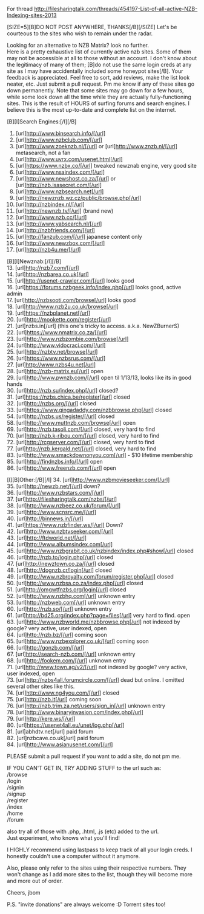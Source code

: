For thread http://filesharingtalk.com/threads/454197-List-of-all-active-NZB-Indexing-sites-2013

[SIZE=5][B]DO NOT POST ANYWHERE, THANKS[/B][/SIZE]
Let's be courteous to the sites who wish to remain under the radar.<BR>

Looking for an alternative to NZB Matrix? look no further.<BR>
Here is a pretty exhaustive list of currently active nzb sites. Some of them may not be accessible at all to those without an account. I don't know about the legitimacy of many of them; [B]do not use the same login creds at any site as I may have accidentally included some honeypot sites[/B]. Your feedback is appreciated. 
Feel free to sort, add reviews, make the list look neater, etc. Just submit a pull request. Pm me know if any of these sites go down permanently. Note that some sites may go down for a few hours, while some look down all the time while they are actually fully-functioning sites. 
This is the result of HOURS of surfing forums and search engines. I believe this is the most up-to-date and complete list on the internet.

[B][I]Search Engines:[/I][/B]<BR>
1.  [url]http://www.binsearch.info/[/url]<BR>
2.  [url]http://www.nzbclub.com/[/url]<BR>
3.  [url]http://www.zoeknzb.nl/[/url] or [url]http://www.znzb.nl/[/url] metasearch, not a fan<BR>
4.  [url]http://www.uvrx.com/usenet.html[/url]<BR>
5.  [url]https://www.nzbx.co/[/url] tweaked newznab engine, very good site<BR>
6.  [url]http://www.nsaindex.com/[/url]<BR>
7.  [url]http://www.newshost.co.za/[/url] or [url]http://nzb.isasecret.com/[/url]<BR>
8.  [url]http://www.nzbsearch.net[/url]<BR>
9.  [url]http://newznzb.wz.cz/public/browse.php[/url]<BR>
10. [url]http://nzbindex.nl/[/url]<BR>
11. [url]http://newnzb.tv/[/url] (brand new)<BR>
12. [url]http://www.nzb.cc/[/url]<BR>
55. [url]http://www.yabsearch.nl/[/url]<BR>
56. [url]http://nzbfriends.com/[/url]<BR>
57. [url]http://fanzub.com/[/url] japanese content only<BR>
59. [url]http://www.newzbox.com/[/url]<BR>
62. [url]http://nzb4u.me/[/url]<BR>

[B][I]Newznab:[/I][/B]<BR>
13. [url]http://nzb7.com/[/url]<BR>
14. [url]http://nzbarea.co.uk[/url]<BR>
15. [url]http://usenet-crawler.com/[/url] looks good<BR>
16. [url]https://forums.nzbgeek.info/index.php[/url] looks good, active admin<BR>
17. [url]http://nzbsooti.com/browse[/url] looks good<BR>
18. [url]http://www.nzb2u.co.uk/browse[/url]<BR>
19. [url]https://nzbplanet.net[/url]<BR>
20. [url]http://mookette.com/register[/url]<BR>
21. [url]nzbs.in[/url] (this one's tricky to access. a.k.a. NewZBurnerS)<BR>
22. [url]https://www.nmatrix.co.za/[/url]<BR>
23. [url]http://www.nzbzombie.com/browse[/url]<BR>
24. [url]http://www.vidocraci.com/[/url]<BR>
25. [url]http://nzbtv.net/browse[/url]<BR>
26. [url]https://www.nzbsrus.com/[/url]<BR>
27. [url]http://www.nzbs4u.net[/url]<BR>
28. [url]http://nzb-matrix.eu[/url] open<BR>
29. [url]http://www.pwnzb.com/[/url] open til 1/13/13, looks like its in good hands<BR>
30. [url]http://nzb.su/index.php[/url] closed?<BR>
31. [url]https://nzbs.chica.be/register[/url] closed<BR>
32. [url]http://nzbs.org/[/url] closed<BR>
33. [url]https://www.gingadaddy.com/nzbbrowse.php[/url] closed<BR>
54. [url]http://nzbs.us/register/[/url] closed<BR>
58. [url]http://www.muttnzb.com/browse[/url] open<BR>
69. [url]http://nzb.tasoli.com/[/url] closed, very hard to find<BR>
70. [url]http://nzb.k-ribou.com/[/url] closed, very hard to find<BR>
72. [url]http://rcgserver.com/[/url] closed, very hard to find<BR>
77. [url]http://nzb.kergald.net/[/url] closed, very hard to find<BR>
83. [url]http://www.smackdownonyou.com[/url] - $10 lifetime membership<BR>
85. [url]http://findnzbs.info/[/url] open <BR>
86. [url]http://www.freenzb.com/[/url] open <BR>

[I][B]Other:[/B][/I]
34. [url]http://www.nzbmovieseeker.com/[/url]<BR>
35. [url]http://newzb.net/[/url] down?<BR>
36. [url]http://www.nzbstars.com/[/url]<BR>
37. [url]http://filesharingtalk.com/nzbs/[/url]<BR>
38. [url]http://www.nzbeez.co.uk/forum/[/url]<BR>
39. [url]http://www.scnsrc.me/[/url]<BR>
40. [url]http://binnews.in/[/url]<BR>
41. [url]https://www.nzbfinder.ws/[/url] Down?<BR>
42. [url]http://www.nzbtvseeker.com/[/url]<BR>
43. [url]http://ftdworld.net/[/url]<BR>
44. [url]http://www.albumsindex.com[/url] <BR>
45. [url]http://www.nzbgrabit.co.uk/nzbindex/index.php#show[/url] closed<BR>
46. [url]http://nzb.to/login.php[/url] closed<BR>
47. [url]http://newztown.co.za/[/url] closed<BR>
48. [url]http://dognzb.cr/login[/url] closed<BR>
49. [url]http://www.nzbroyalty.com/forum/register.php[/url] closed<BR>
50. [url]http://www.nzbsa.co.za/index.php[/url] closed<BR>
51. [url]http://omgwtfnzbs.org/login[/url] closed<BR>
52. [url]http://www.nzbhq.com[/url] unknown entry<BR>
53. [url]http://nzbweb.com[/url] unknown entry<BR>
60. [url]http://nzb.so/[/url] unknown entry<BR>
61. [url]http://bd25.org/index.php?page=files[/url] very hard to find. open<BR>
63. [url]http://www.nzbworld.me/nzbbrowse.php[/url] not indexed by google? very active, user indexed, open<BR>
64. [url]http://nzb.bz/[/url] coming soon<BR>
65. [url]http://www.nzbexplorer.co.uk/[/url] coming soon<BR>
66. [url]http://gonzb.com/[/url] <BR>
67. [url]http://search-nzb.com/[/url] unknown entry<BR>
68. [url]http://fookem.com/[/url] unknown entry<BR>
71. [url]http://www.town.ag/v2/[/url] not indexed by google? very active, user indexed, open<BR>
73. [url]http://nzbs4all.forumcircle.com/[/url] dead but online. I omitted several other sites like this.<BR>
74. [url]http://www.ng4you.com/[/url] closed<BR>
75. [url]http://nzb.it[/url] coming soon<BR>
76. [url]http://nzb.trim.za.net/users/sign_in[/url] unknown entry<BR>
78. [url]http://www.binaryinvasion.com/index.php[/url]<BR>
79. [url]http://kere.ws/[/url]<BR>
80. [url]https://usenet4all.eu/unet/log.php[/url]<BR>
81. [url]abhdtv.net[/url] paid forum<BR>
82. [url]nzbcave.co.uk[/url] paid forum<BR>
84. [url]http://www.asianusenet.com/[/url]<BR>

PLEASE submit a pull request if you want to add a site, do not pm me.<BR>

IF YOU CAN'T GET IN, TRY ADDING STUFF to the url such as:<BR>
/browse<BR>
/login<BR>
/signin<BR>
/signup<BR>
/register<BR>
/index<BR>
/home<BR>
/forum<BR>

also try all of those with .php, .html, .js (etc) added to the url.<BR>
Just experiment, who knows what you'll find!<BR>

I HIGHLY recommend using lastpass to keep track of all your login creds. I honestly couldn't use a computer without it anymore.

Also, please only refer to the sites using their respective numbers. They won't change as I add more sites to the list, though they will become more and more out of order.

Cheers,
jbom

P.S. "invite donations" are always welcome :D Torrent sites too!
